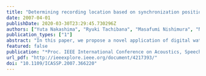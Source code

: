 ```yaml
---
title: "Determining recording location based on synchronization positions of audio watermarking"
date: 2007-04-01
publishDate: 2020-03-30T23:29:45.730296Z
authors: ["Yuta Nakashima", "Ryuki Tachibana", "Masafumi Nishimura", "Noboru Babaguchi"]
publication_types: ["1"]
abstract: "In this paper, we propose a novel application of digital watermarking, determination of recording locations. This application enables us to determine the seat location in an auditorium where a recording was made. Precisely measured synchronization positions of the spread-spectrum watermarks are used for the determination. To avoid use of mismeasured synchronization positions, the algorithm discards synchronization positions with the corresponding normalized correlation values below a threshold. The experiments with our implementation resulted in accurate determinations; almost all of the locations can be determined within the error of 0.5 m. These experimental results successfully show the potential applicability of our application."
featured: false
publication: "*Proc. IEEE International Conference on Acoustics, Speech and Signal Processing (ICASSP)*"
url_pdf: "http://ieeexplore.ieee.org/document/4217393/"
doi: "10.1109/ICASSP.2007.366220"
---
```


